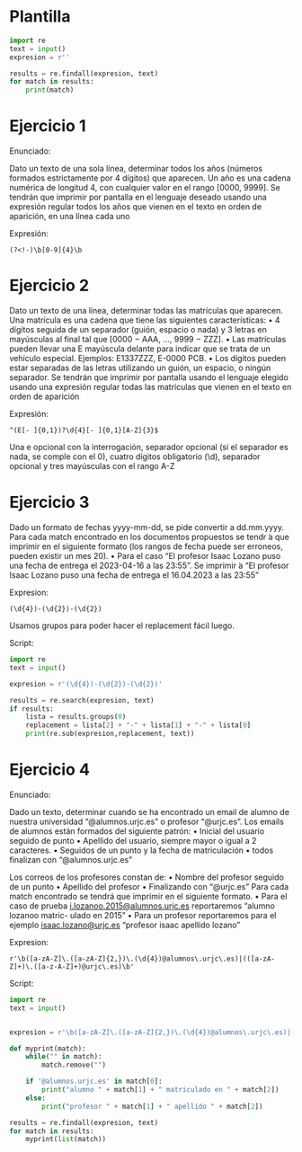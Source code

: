 # Plantilla

```python
import re
text = input()
expresion = r''

results = re.findall(expresion, text)
for match in results:
    print(match)
```

# Ejercicio 1

Enunciado:

Dato un texto de una sola línea, determinar todos los años (números formados estrictamente por 4
dígitos) que aparecen. Un año es una cadena numérica de longitud 4, con cualquier valor en el rango
[0000, 9999]. Se tendrán que imprimir por pantalla en el lenguaje deseado usando una expresión
regular todos los años que vienen en el texto en orden de aparición, en una línea cada uno

Expresión:

```regex
(?<!-)\b[0-9]{4}\b
```

# Ejercicio 2

Dato un texto de una línea, determinar todas las matrículas que aparecen. Una matrícula es una
cadena que tiene las siguientes características:
• 4 dígitos seguida de un separador (guión, espacio o nada) y 3 letras en mayúsculas al final tal
que [0000 − AAA, ..., 9999 − ZZZ].
• Las matrículas pueden llevar una E mayúscula delante para indicar que se trata de un vehículo
especial. Ejemplos: E1337ZZZ, E-0000 PCB.
• Los dígitos pueden estar separadas de las letras utilizando un guión, un espacio, o ningún
separador.
Se tendrán que imprimir por pantalla usando el lenguaje elegido usando una expresión regular todas
las matrículas que vienen en el texto en orden de aparición

Expresión:

```regex
^(E[- ]{0,1})?\d{4}[- ]{0,1}[A-Z]{3}$
```

Una e opcional con la interrogación, separador opcional (si el separador es nada, se comple con el 0), cuatro dígitos obligatorio (\d), separador opcional y tres mayúsculas con el rango A-Z

# Ejercicio 3

Dado un formato de fechas yyyy-mm-dd, se pide convertir a dd.mm.yyyy.
Para cada match encontrado en los documentos propuestos se tendr  ́a que imprimir en el siguiente
formato (los rangos de fecha puede ser erroneos, pueden existir un mes 20).
• Para el caso “El profesor Isaac Lozano puso una fecha de entrega el 2023-04-16 a las 23:55”.
Se imprimir ́a “El profesor Isaac Lozano puso una fecha de entrega el 16.04.2023 a las 23:55”

Expresion:

```regex
(\d{4})-(\d{2})-(\d{2})
```
Usamos grupos para poder hacer el replacement fácil luego.

Script:

```python
import re
text = input()

expresion = r'(\d{4})-(\d{2})-(\d{2})'

results = re.search(expresion, text)
if results:
    lista = results.groups(0)
    replacement = lista[2] + "-" + lista[1] + "-" + lista[0]
    print(re.sub(expresion,replacement, text))
```

# Ejercicio 4

Enunciado:

Dado un texto, determinar cuando se ha encontrado un email de alumno de nuestra universidad
“@alumnos.urjc.es” o profesor “@urjc.es”. Los emails de alumnos están formados del siguiente
patrón:
• Inicial del usuario seguido de punto
• Apellido del usuario, siempre mayor o igual a 2 caracteres.
• Seguidos de un punto y la fecha de matriculación
• todos finalizan con “@alumnos.urjc.es”

Los correos de los profesores constan de:
• Nombre del profesor seguido de un punto
• Apellido del profesor
• Finalizando con “@urjc.es”
Para cada match encontrado se tendrá que imprimir en el siguiente formato.
• Para el caso de prueba i.lozanoo.2015@alumnos.urjc.es reportaremos “alumno lozanoo matric-
ulado en 2015”
• Para un profesor reportaremos para el ejemplo isaac.lozano@urjc.es “profesor isaac apellido
lozano”

Expresion:

```regex
r'\b([a-zA-Z]\.([a-zA-Z]{2,})\.(\d{4})@alumnos\.urjc\.es)|(([a-zA-Z]+)\.([a-z-A-Z]+)@urjc\.es)\b'
```

Script:

```python
import re
text = input()


expresion = r'\b([a-zA-Z]\.([a-zA-Z]{2,})\.(\d{4})@alumnos\.urjc\.es)|(([a-zA-Z]+)\.([a-z-A-Z]+)@urjc\.es)\b'

def myprint(match):
    while("" in match):
        match.remove("")

    if '@alumnos.urjc.es' in match[0]:
        print("alumno " + match[1] + " matriculado en " + match[2])
    else:
        print("profesor " + match[1] + " apellido " + match[2])

results = re.findall(expresion, text)
for match in results:
    myprint(list(match))
```
